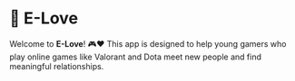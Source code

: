 # 💖 E-Love

Welcome to **E-Love**! 🎮❤️ This app is designed to help young gamers who play online games like Valorant and Dota
meet new people and find meaningful relationships.

